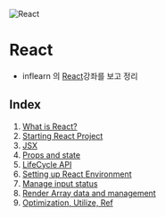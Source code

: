 ![React](http://blog-assets.risingstack.com/2016/Jan/react_best_practices-1453211146748.png)

# React
- inflearn 의 [React](https://www.inflearn.com/course/react-velopert/)강좌를 보고 정리

## Index
1. [What is React?](./WhatIsReact.md)
2. [Starting React Project]()
3. [JSX]()
4. [Props and state]()
5. [LifeCycle API]()
6. [Setting up React Environment]()
7. [Manage input status]()
8. [Render Array data and management]()
9. [Optimization, Utilize, Ref]()